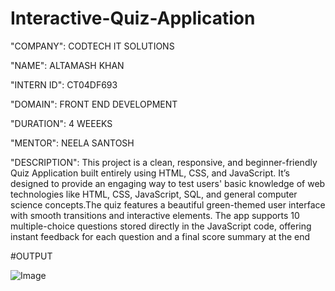 # Interactive-Quiz-Application

"COMPANY": CODTECH IT SOLUTIONS

"NAME": ALTAMASH KHAN

"INTERN ID": CT04DF693

"DOMAIN": FRONT END DEVELOPMENT

"DURATION": 4 WEEEKS

"MENTOR": NEELA SANTOSH

"DESCRIPTION": This project is a clean, responsive, and beginner-friendly Quiz Application built entirely using HTML, CSS, and JavaScript. It’s designed to provide an engaging way to test                  users' basic knowledge of web technologies like HTML, CSS, JavaScript, SQL, and general computer science concepts.The quiz features a beautiful green-themed user                             interface with smooth transitions and interactive elements. The app supports 10 multiple-choice questions stored directly in the JavaScript code, offering instant feedback                   for each question and a final score summary at the end

#OUTPUT

![Image](https://github.com/user-attachments/assets/c18a6ce5-8ea3-4ac3-9afa-ad96088e2b18)
